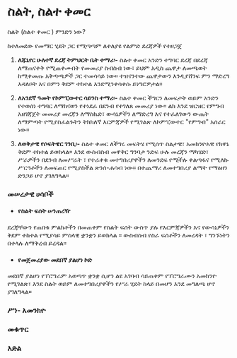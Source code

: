 # ስልት, ስልተ ቀመር 
ስልት (ስልተ ቀመር ) ምንድን ነው?

ከተለመደው የመማር ሂደት ጋር የሚጣጣም ለተለያዩ የልምድ ደረጃዎች የተዘጋጀ

1. **ለጁኒየር ሁለተኛ ደረጃ ትምህርት ቤት ተማሪ፡-** ስልተ ቀመር  አንድን ተግባር ደረጃ በደረጃ ለማጠናቀቅ የሚጠቀሙበት የመመሪያ ስብስብ ነው፣ ይህም አዲስ ጨዋታ ለመጫወት ከሚቀመጡ አቅጣጫዎች ጋር ተመሳሳይ ነው። ተዝናንተው ጨዋታውን እንዲያሸንፍ ምን ማድረግ እዳለቦት እና በምን ቅደም ተከተል እንደሚንቀሳቀሱ ይነግሮዎታል።

2. **ለአንደኛ ዓመት የኮምፒውተር ሳይንስ ተማሪ፡-** ስልተ ቀመር ችግርን ለመፍታት ወይም አንድን የተወሰነ ተግባር ለማከናወን የተነደፈ በደንብ የተገለጸ መመሪያ ነው። ልክ እንደ ዝርዝር የምግብ አዘገጃጀት መመሪያ መረጃን ለማስኬድ፣ ውሳኔዎችን ለማድረግ እና የተፈለገውን ውጤት ለማምጣት የሚያስፈልጉትን ትክክለኛ እርምጃዎች የሚገልጽ ለኮምፒውተር "የምግብ" አሰራር ነው።

3. **ለወቅታዊ የሶፍትዌር ገንቢ፡-** ስልተ ቀመር ለችግሩ መፍትሄ የሚሰጥ ስልታዊ፣ አመክንዮአዊ የክዋኔ ቅደም ተከተል ይወክላል። እንደ ውስብስብ መዋቅር ግንባታ ንድፍ ሁሉ መረጃን ማካሄድ፣ ሥራዎችን በደንብ ለመሥራት ፣ የተራቀቁ መተግበሪያዋችን ለመንደፍ የሚችሉ ቀልጣፋና የሚለኩ ሥርዓቶችን ለመፍጠር የሚያስችል ጽንሰ-ሐሳብ ነው። በተጨማሪ ለመተግበሪያ ልማት የማዕዘን ድንጋይ ሆኖ ያገለግላል።

### መሠረታዊ ሀሳቦች
- #### የስልት ፍሰት ሠንጠረዥ
ደረጃቸውን የጠበቁ ምልክቶችን በመጠቀም የስልት ፍሰት ውስጥ ያሉ የእርምጃዎችን እና የውሳኔዎችን ቅደም ተከተል የሚያሳይ ምስላዊ ቋንቋን ይወክላል ።  ውስብስብ የስራ ፍሰቶችን ለመረዳት ፣  ግንኙነትን በቀላሉ ለማቅረብ ይረዳል።

- #### የመጀመሪያው መደበኛ ያልሆነ ኮድ
መደበኛ ያልሆነ የፕሮግራም አወጣጥ ቋንቋ ሲሆን ልዩ አገባብ ሳይጠቀም የፕሮግራሙን አመክንዮ የሚገልጽ፣ እንደ ስልት ወይም ለመተግበሪያዋችን የሥራ ሂደት ከላይ በመሆን እንደ መግለጫ ሆኖ ያገለግላል።

### ሥነ- አመንክዮ
### መቁጥር
### እድል
